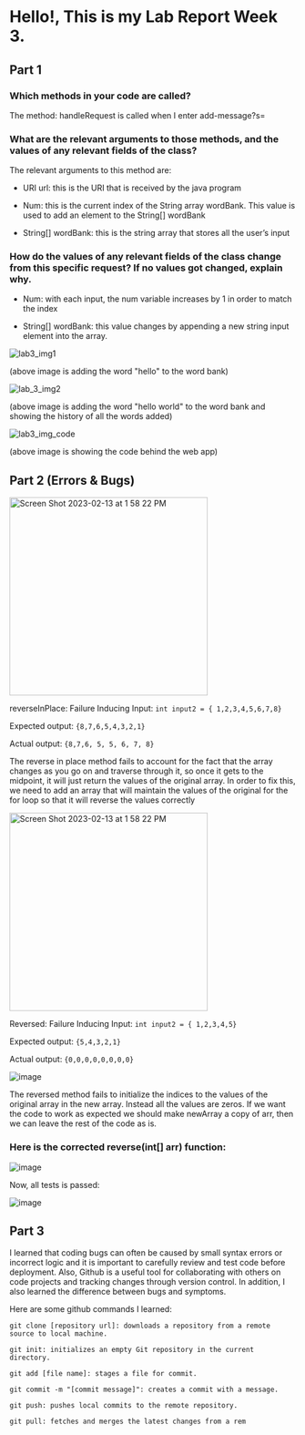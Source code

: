 

# Hello!, This is my Lab Report Week 3. 


## Part 1 

### Which methods in your code are called?

The method: handleRequest is called when I enter add-message?s=<String>

  
### What are the relevant arguments to those methods, and the values of any relevant fields of the class?

The relevant arguments to this method are:

- URI url: this is the URI that is received by the java program
  
- Num: this is the current index of the String array wordBank. This value is used to add an element to the String[] wordBank

- String[] wordBank: this is the string array that stores all the user’s input

  
### How do the values of any relevant fields of the class change from this specific request? If no values got changed, explain why.

- Num: with each input, the num variable increases by 1 in order to match the index

- String[] wordBank: this value changes by appending a new string input element into the array. 

  
  
  
![lab3_img1](https://user-images.githubusercontent.com/122569310/215379064-2dbe1405-c33c-4e3c-bea3-87cfe743eba2.png)

(above image is adding the word "hello" to the word bank)
  
  
![lab_3_img2](https://user-images.githubusercontent.com/122569310/215379058-0c078fcb-bd53-4f45-a5ed-57b066b120ab.png)
  
(above image is adding the word "hello world" to the word bank and showing the history of all the words added)

![lab3_img_code](https://user-images.githubusercontent.com/122569310/215556577-445200ea-5e72-4c57-9072-488685c3f660.png)

  (above image is showing the code behind the web app)

## Part 2 (Errors & Bugs)
  
  
<img width="348" alt="Screen Shot 2023-02-13 at 1 58 22 PM" src="https://user-images.githubusercontent.com/122569310/218584168-debf8f9b-4903-4e64-bb47-b8b7c4b1aa63.png">


reverseInPlace:
Failure Inducing Input: `int input2 = { 1,2,3,4,5,6,7,8}`

  
Expected output: `{8,7,6,5,4,3,2,1}`

Actual output: `{8,7,6, 5, 5, 6, 7, 8}`

  
The reverse in place method fails to account for the fact that the array changes as you go on and traverse through it, so once it gets to the midpoint, it will just return the values of the original array. In order to fix this, we need to add an array that will maintain the values of the original for the for loop so that it will reverse the values correctly 

<img width="348" alt="Screen Shot 2023-02-13 at 1 58 22 PM" src="https://user-images.githubusercontent.com/122569310/218584168-debf8f9b-4903-4e64-bb47-b8b7c4b1aa63.png">



Reversed: 
Failure Inducing Input: `int input2 = { 1,2,3,4,5}`
  
Expected output: `{5,4,3,2,1}`

Actual output: `{0,0,0,0,0,0,0,0}`
  
 ![image](https://user-images.githubusercontent.com/122569310/218590372-c1f95931-c247-4844-8907-1ba64dc0a161.png)


The reversed method fails to initialize the indices to the values of the original array in the new array. Instead all the values are zeros. If we want the code to work as expected we should make newArray a copy of arr, then we can leave the rest of the code as is. 

  
### Here is the corrected reverse(int[] arr) function:
 
  ![image](https://user-images.githubusercontent.com/122569310/218591041-fb2bb799-d290-4209-96ab-7ca6eebf7264.png)

  
Now, all tests is passed:
  
  ![image](https://user-images.githubusercontent.com/122569310/218591359-6d82865a-c790-4109-a77a-0263e2b07f0d.png)

## Part 3
  
I learned that coding bugs can often be caused by small syntax errors or incorrect logic and it is important to carefully review and test code before deployment. Also, Github is a useful tool for collaborating with others on code projects and tracking changes through version control. In addition, I also learned the difference between bugs and symptoms. 
  
 Here are some github commands I learned:
  
`git clone [repository url]: downloads a repository from a remote source to local machine.`

`git init: initializes an empty Git repository in the current directory.`

`git add [file name]: stages a file for commit.`

`git commit -m "[commit message]": creates a commit with a message.`

`git push: pushes local commits to the remote repository.`

`git pull: fetches and merges the latest changes from a rem`
